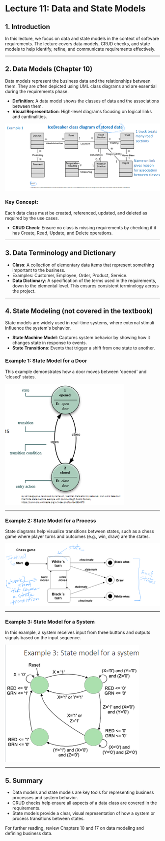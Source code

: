 
# Lecture 11: Data and State Models

## 1. Introduction
In this lecture, we focus on data and state models in the context of software requirements. The lecture covers data models, CRUD checks, and state models to help identify, refine, and communicate requirements effectively.

---

## 2. Data Models (Chapter 10)
Data models represent the business data and the relationships between them. They are often depicted using UML class diagrams and are essential during the requirements phase.

- **Definition**: A data model shows the classes of data and the associations between them.
- **Visual Representation**: High-level diagrams focusing on logical links and cardinalities.

![img](./images/10.4.png)

### Key Concept:
Each data class must be created, referenced, updated, and deleted as required by the use cases.

- **CRUD Check**: Ensure no class is missing requirements by checking if it has Create, Read, Update, and Delete operations.

---

## 3. Data Terminology and Dictionary
- **Class**: A collection of elementary data items that represent something important to the business.
- Examples: Customer, Employee, Order, Product, Service.
- **Data Dictionary**: A specification of the terms used in the requirements, down to the elemental level. This ensures consistent terminology across the project.

---

## 4. State Modeling (not covered in the textbook)
State models are widely used in real-time systems, where external stimuli influence the system's behavior.

- **State Machine Model**: Captures system behavior by showing how it changes state in response to events.
- **State Transitions**: Events that trigger a shift from one state to another.

### Example 1: State Model for a Door
This example demonstrates how a door moves between 'opened' and 'closed' states.

![img](./images/State-Model.png)

---

### Example 2: State Model for a Process
State diagrams help visualize transitions between states, such as a chess game where player turns and outcomes (e.g., win, draw) are the states.

![img](./images/State_model_for_process.png)

---

### Example 3: State Model for a System
In this example, a system receives input from three buttons and outputs signals based on the input sequence.

![img](./images/state_model_for_system.png)

---

## 5. Summary
- Data models and state models are key tools for representing business processes and system behavior.
- CRUD checks help ensure all aspects of a data class are covered in the requirements.
- State models provide a clear, visual representation of how a system or process transitions between states.

For further reading, review Chapters 10 and 17 on data modeling and defining business data.

